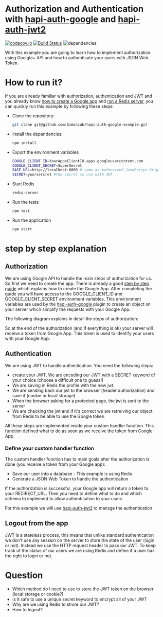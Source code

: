 # Authorization and Authentication with [hapi-auth-google](https://github.com/dwyl/hapi-auth-google) and [hapi-auth-jwt2](https://github.com/dwyl/hapi-auth-jwt2)

[![codecov.io](https://codecov.io/github/SimonLab/hapi-auth-google-example/coverage.svg?branch=master)](https://codecov.io/github/SimonLab/hapi-auth-google-example?branch=master)
[![Build Status](https://travis-ci.org/SimonLab/hapi-auth-google-example.svg?branch=master)](https://travis-ci.org/SimonLab/hapi-auth-google-example)
![dependencies](https://david-dm.org/SimonLab/hapi-auth-google-example.svg)

With this example you are going to learn how to implement authorization using Goolgle+ API and how to authenticate your users with JSON Web Token.

# How to run it?

If you are already familiar with authorization, authentication and JWT and you already know [how to create a Google app](https://github.com/dwyl/hapi-auth-google/blob/master/GOOGLE-APP-STEP-BY-STEP-GUIDE.md) and [run a Redis server](https://github.com/dwyl/learn-redis), you can quickly run this example by following these steps:

- Clone the repository:

  ```sh
  git clone git@github.com:SimonLab/hapi-auth-google-example.git
  ```

- Install the dependencies:

  ```sh
  npm install
  ```

- Export the environment variables

  ```sh
  GOOGLE_CLIENT_ID=YourAppsClientId.apps.googleusercontent.com
  GOOGLE_CLIENT_SECRET=SuperSecret
  BASE_URL=http://localhost:8000 # same as Authorized JavaScript Origin in your google app
  SECRET=yoursercret #the secret to use with JWT
  ```

- Start Redis

  ```sh
  redis-server
  ```

- Run the tests

  ```sh
  npm test
  ```

- Run the application

  ```sh
  npm start
  ```

# step by step explanation

## Authorization

We are using Google API to handle the main steps of authorization for us. So first we need to create the app. There is already a good [step by step guide](https://github.com/dwyl/hapi-auth-google/blob/master/GOOGLE-APP-STEP-BY-STEP-GUIDE.md) which explains how to create the Google App. After completing the guide you will have access to the GOOGLE_CLIENT_ID and GOOGLE_CLIENT_SECRET environment variables. This environment variables are used by the [hapi-auth-google](https://github.com/dwyl/hapi-auth-google) plugin to create an object on your server which simplify the requests with your Google App.

The following diagram explains in detail the steps of authorization:



So at the end of the authorization (and if everything is ok) your server will receive a token from Google App. This token is used to identify your users with your Google App.

## Authentication

We are using JWT to handle authentication. You need the following steps:

- create your JWT. We are encoding our JWT with a SECRET keyword of your choice (choose a difficult one to guess!)
- We are saving in Redis the profile with the new jwt.
- We are sending back our jwt to the browser (header authorization) and save it (cookie or local storage)
- When the browser asking for a protected page, the jwt is sent to the server
- We are checking the jwt and if it's correct we are retreiving our object from Redis to be able to use the Google token.

All these steps are implemented inside your custom handler function. This function defined what to do as soon as we receive the token from Google App.

### Define your custom handler function

The custom handler function has to main goals after the authorization is done (you receive a token from your Google app):

* Save our user into a database - This example is using Redis
* Generate a JSON Web Token to handle the authentication

If the authorization is successful, your Google app will return a token to your REDIRECT_URL. Then you need to define what to do and which schema to implement to allow authentication to your users.

For this example we will use [hapi-auth-jwt2](https://github.com/dwyl/hapi-auth-jwt2) to manage the authentication

## Logout from the app

JWT is a stateless process, this means that unlike standard authentication we don't use any session on the server to store the state of the user (login or not). Instead we use the HTTP request header to pass our JWT. To keep track of the status of our users we are using Redis and define if a user has the right to login or not. 

# Question

* Which method do I need to use to store the JWT token on the browser (local storage or cookie?)
* Is it safe to use a unique secret keyword to encrypt all of your JWT
* Why are we using Redis to strore our JWT?
* How to logout?
